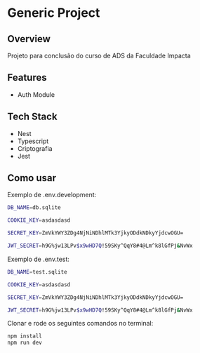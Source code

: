 # Generic Project

## Overview

Projeto para conclusão do curso de ADS da Faculdade Impacta

## Features

- Auth Module

## Tech Stack

- Nest
- Typescript
- Criptografia
- Jest

## Como usar

<!-- #default-branch-switch -->

Exemplo de .env.development:

```sh
DB_NAME=db.sqlite

COOKIE_KEY=asdasdasd

SECRET_KEY=ZmVkYWY3ZDg4NjNiNDhlMTk3YjkyODdkNDkyYjdcwOGU=

JWT_SECRET=h9G%jw13LPv$x9wHD7Q!59SKy^QqY8#4@Lm^k8lGfPj&NvWx
```

Exemplo de .env.test:

```sh
DB_NAME=test.sqlite

COOKIE_KEY=asdasdasd

SECRET_KEY=ZmVkYWY3ZDg4NjNiNDhlMTk3YjkyODdkNDkyYjdcwOGU=

JWT_SECRET=h9G%jw13LPv$x9wHD7Q!59SKy^QqY8#4@Lm^k8lGfPj&NvWx

```

Clonar e rode os seguintes comandos no terminal:

```sh
npm install
npm run dev
```
